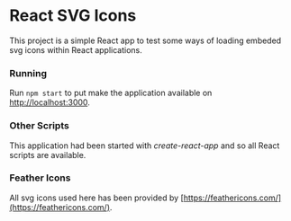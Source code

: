 # React SVG Icons
This project is a simple React app to test some ways of loading embeded svg icons within React applications.

### Running
Run `npm start` to put make the application available on [http://localhost:3000](http://localhost:3000).

### Other Scripts
This application had been started with _create-react-app_ and so all React scripts are available. 

### Feather Icons 
All svg icons used here has been provided by [https://feathericons.com/](https://feathericons.com/).
